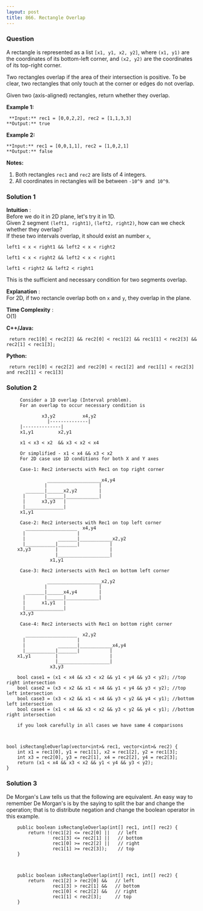```yaml
---
layout: post
title: 866. Rectangle Overlap
---
```

### Question
A rectangle is represented as a list `[x1, y1, x2, y2]`, where `(x1, y1)` are
the coordinates of its bottom-left corner, and `(x2, y2)` are the coordinates
of its top-right corner.

Two rectangles overlap if the area of their intersection is positive.  To be
clear, two rectangles that only touch at the corner or edges do not overlap.

Given two (axis-aligned) rectangles, return whether they overlap.

 **Example 1:**

    
    
     **Input:** rec1 = [0,0,2,2], rec2 = [1,1,3,3]
    **Output:** true
    

**Example 2:**

    
    
    **Input:** rec1 = [0,0,1,1], rec2 = [1,0,2,1]
    **Output:** false
    

**Notes:**

  1. Both rectangles `rec1` and `rec2` are lists of 4 integers.
  2. All coordinates in rectangles will be between `-10^9 `and` 10^9`.

### Solution 1
 **Intuition** :  
Before we do it in 2D plane, let's try it in 1D.  
Given 2 segment `(left1, right1)`, `(left2, right2)`, how can we check whether
they overlap?  
If these two intervals overlap, it should exist an number `x`,

`left1 < x < right1 && left2 < x < right2`

`left1 < x < right2 && left2 < x < right1`

`left1 < right2 && left2 < right1`

This is the sufficient and necessary condition for two segments overlap.

 **Explanation** :  
For 2D, if two rectancle overlap both on `x` and `y`, they overlap in the
plane.

 **Time Complexity** :  
O(1)

 **C++/Java:**

    
    
     return rec1[0] < rec2[2] && rec2[0] < rec1[2] && rec1[1] < rec2[3] && rec2[1] < rec1[3];
    

**Python:**

    
    
     return rec1[0] < rec2[2] and rec2[0] < rec1[2] and rec1[1] < rec2[3] and rec2[1] < rec1[3]
    


### Solution 2
    
    
         Consider a 1D overlap (Interval problem).
         For an overlap to occur necessary condition is
         
                 x3,y2          x4,y2
                   |--------------|
         |--------------|
         x1,y1         x2,y1
                  
         x1 < x3 < x2  && x3 < x2 < x4 
         
         Or simplified - x1 < x4 && x3 < x2
         For 2D case use 1D conditions for both X and Y axes
         
         Case-1: Rec2 intersects with Rec1 on top right corner
    
                   ____________________x4,y4
                  |                   |
           _______|______x2,y2        |
          |       |______|____________|
          |      x3,y3   |
          |______________|
         x1,y1
                  
         Case-2: Rec2 intersects with Rec1 on top left corner
           ___________________  x4,y4
          |                   |
          |            _______|____________x2,y2
          |___________|_______|           |
        x3,y3         |                   | 
                      |___________________|
                    x1,y1
    
         Case-3: Rec2 intersects with Rec1 on bottom left corner
         
                   ____________________x2,y2
                  |                   |
           _______|______x4,y4        |
          |       |______|____________|
          |      x1,y1   |
          |______________|
         x3,y3
                  
         Case-4: Rec2 intersects with Rec1 on bottom right corner
         
           ___________________  x2,y2
          |                   |
          |            _______|____________x4,y4
          |___________|_______|           |
        x1,y1         |                   | 
                      |___________________|
                    x3,y3
        
        bool case1 = (x1 < x4 && x3 < x2 && y1 < y4 && y3 < y2); //top right intersection
        bool case2 = (x3 < x2 && x1 < x4 && y1 < y4 && y3 < y2); //top left intersection
        bool case3 = (x3 < x2 && x1 < x4 && y3 < y2 && y4 < y1); //bottom left intersection
        bool case4 = (x1 < x4 && x3 < x2 && y3 < y2 && y4 < y1); //bottom right intersection
        
        if you look carefully in all cases we have same 4 comparisons
    
    
    
    bool isRectangleOverlap(vector<int>& rec1, vector<int>& rec2) {
    	int x1 = rec1[0], y1 = rec1[1], x2 = rec1[2], y2 = rec1[3];
    	int x3 = rec2[0], y3 = rec2[1], x4 = rec2[2], y4 = rec2[3];
    	return (x1 < x4 && x3 < x2 && y1 < y4 && y3 < y2);
    }
    


### Solution 3
De Morgan's Law tells us that the following are equivalent. An easy way to
remember De Morgan's is by the saying to split the bar and change the
operation; that is to distribute negation and change the boolean operator in
this example.

    
    
        public boolean isRectangleOverlap(int[] rec1, int[] rec2) {
            return !(rec1[2] <= rec2[0] ||   // left
                     rec1[3] <= rec2[1] ||   // bottom
                     rec1[0] >= rec2[2] ||   // right
                     rec1[1] >= rec2[3]);    // top
        }
    
    
    
        public boolean isRectangleOverlap(int[] rec1, int[] rec2) {
            return   rec1[2] > rec2[0] &&   // left
                     rec1[3] > rec2[1] &&   // bottom
                     rec1[0] < rec2[2] &&   // right
                     rec1[1] < rec2[3];     // top
        }
    



